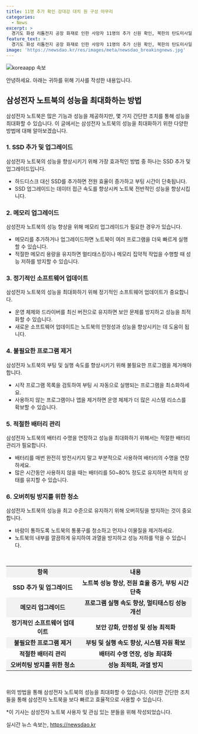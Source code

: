 ```yaml
---
title: 11명 추가 확인 강대강 대치 원 구성 마무리
categories:
  - News
excerpt: >
  경기도 화성 리튬전지 공장 화재로 인한 사망자 11명의 추가 신원 확인, 북한의 탄도미사일과 오물 풍선 살포, 국회 본회의 열리며 상임위원장 선출과 갈등이 이어지는 등 다양한 이슈가 전개 중입니다. #화성화재 #북한 #국회 #상임위원장선출
feature_text: >
  경기도 화성 리튬전지 공장 화재로 인한 사망자 11명의 추가 신원 확인, 북한의 탄도미사일과 오물 풍선 살포, 국회 본회의 열리며 상임위원장 선출과 갈등이 이어지는 등 다양한 이슈가 전개 중입니다. #화성화재 #북한 #국회 #상임위원장선출
image: 'https://newsdao.kr/res/images/meta/newsdao_breakingnews.jpg'
---
```


<p><img src="https://newsdao.kr/res/images/meta/newsdao_breakingnews.jpg" alt="koreaapp 속보" /></p>

<p>안녕하세요. 아래는 귀하를 위해 기사를 작성한 내용입니다.</p>

<h2 data-ke-size="size26">삼성전자 노트북의 성능을 최대화하는 방법</h2>

<p data-ke-size="size16">삼성전자 노트북은 많은 기능과 성능을 제공하지만, 몇 가지 간단한 조치를 통해 성능을 최대화할 수 있습니다. 이 글에서는 삼성전자 노트북의 성능을 최대화하기 위한 다양한 방법에 대해 알아보겠습니다.</p>

<h3>1. SSD 추가 및 업그레이드</h3>

<p data-ke-size="size16">삼성전자 노트북의 성능을 향상시키기 위해 가장 효과적인 방법 중 하나는 SSD 추가 및 업그레이드입니다.</p>

<ul>
    <li>하드디스크 대신 SSD를 추가하면 전원 효율이 증가하고 부팅 시간이 단축됩니다.</li>
    <li>SSD 업그레이드는 데이터 접근 속도를 향상시켜 노트북 전반적인 성능을 향상시킵니다.</li>
</ul>

<h3>2. 메모리 업그레이드</h3>

<p data-ke-size="size16">삼성전자 노트북의 성능 향상을 위해 메모리 업그레이드가 필요한 경우가 있습니다.</p>

<ul>
    <li>메모리를 추가하거나 업그레이드하면 노트북이 여러 프로그램을 더욱 빠르게 실행할 수 있습니다.</li>
    <li>적절한 메모리 용량을 유지하면 멀티태스킹이나 메모리 집약적 작업을 수행할 때 성능 저하를 방지할 수 있습니다.</li>
</ul>

<h3>3. 정기적인 소프트웨어 업데이트</h3>

<p data-ke-size="size16">삼성전자 노트북의 성능을 최대화하기 위해 정기적인 소프트웨어 업데이트가 중요합니다.</p>

<ul>
    <li>운영 체제와 드라이버를 최신 버전으로 유지하면 보안 문제를 방지하고 성능을 최적화할 수 있습니다.</li>
    <li>새로운 소프트웨어 업데이트는 노트북의 안정성과 성능을 향상시키는 데 도움이 됩니다.</li>
</ul>

<h3>4. 불필요한 프로그램 제거</h3>

<p data-ke-size="size16">삼성전자 노트북의 부팅 및 실행 속도를 향상시키기 위해 불필요한 프로그램을 제거해야 합니다.</p>

<ul>
    <li>시작 프로그램 목록을 검토하여 부팅 시 자동으로 실행되는 프로그램을 최소화하세요.</li>
    <li>사용하지 않는 프로그램이나 앱을 제거하면 운영 체제가 더 많은 시스템 리소스를 확보할 수 있습니다.</li>
</ul>

<h3>5. 적절한 배터리 관리</h3>

<p data-ke-size="size16">삼성전자 노트북의 배터리 수명을 연장하고 성능을 최대화하기 위해서는 적절한 배터리 관리가 필요합니다.</p>

<ul>
    <li>배터리를 매번 완전히 방전시키지 말고 부분적으로 사용하여 배터리의 수명을 연장하세요.</li>
    <li>많은 시간동안 사용하지 않을 때는 배터리를 50~80% 정도로 유지하면 최적의 상태를 유지할 수 있습니다.</li>
</ul>

<h3>6. 오버히팅 방지를 위한 청소</h3>

<p data-ke-size="size16">삼성전자 노트북의 성능을 최고 수준으로 유지하기 위해 오버히팅을 방지하는 것이 중요합니다.</p>

<ul>
    <li>바람이 통하도록 노트북의 통풍구를 청소하고 먼지나 이물질을 제거하세요.</li>
    <li>노트북의 내부를 깔끔하게 유지하여 과열을 방지하고 성능 저하를 막을 수 있습니다.</li>
</ul>

<p data-ke-size="size16">&nbsp;</p>

<table>
<tbody>
<tr>
<td style="text-align: center; background-color: #f2f2f2; height: 29px;"><b>항목</b></td>
<td style="text-align: center; background-color: #f2f2f2; height: 29px;"><b>내용</b></td>
</tr>
<tr>
<td style="text-align: center; height: 17px;"><b>SSD 추가 및 업그레이드</b></td>
<td style="text-align: center; height: 17px;"><b>노트북 성능 향상, 전원 효율 증가, 부팅 시간 단축</b></td>
</tr>
<tr>
<td style="text-align: center; background-color: #f2f2f2; height: 17px;"><b>메모리 업그레이드</b></td>
<td style="text-align: center; background-color: #f2f2f2; height: 17px;"><b>프로그램 실행 속도 향상, 멀티태스킹 성능 개선</b></td>
</tr>
<tr>
<td style="text-align: center; height: 17px;"><b>정기적인 소프트웨어 업데이트</b></td>
<td style="text-align: center; height: 17px;"><b>보안 강화, 안정성 및 성능 최적화</b></td>
</tr>
<tr>
<td style="text-align: center; background-color: #f2f2f2; height: 17px;"><b>불필요한 프로그램 제거</b></td>
<td style="text-align: center; background-color: #f2f2f2; height: 17px;"><b>부팅 및 실행 속도 향상, 시스템 자원 확보</b></td>
</tr>
<tr>
<td style="text-align: center; height: 17px;"><b>적절한 배터리 관리</b></td>
<td style="text-align: center; height: 17px;"><b>배터리 수명 연장, 성능 최대화</b></td>
</tr>
<tr>
<td style="text-align: center; background-color: #f2f2f2; height: 17px;"><b>오버히팅 방지를 위한 청소</b></td>
<td style="text-align: center; background-color: #f2f2f2; height: 17px;"><b>성능 최적화, 과열 방지</b></td>
</tr>
</tbody>
</table>

<p data-ke-size="size16">&nbsp;</p>

<p>위의 방법을 통해 삼성전자 노트북의 성능을 최대화할 수 있습니다. 이러한 간단한 조치들을 통해 삼성전자 노트북을 보다 빠르고 효율적으로 사용할 수 있습니다.</p>

<p>*이 기사는 삼성전자 노트북 사용자 및 관심 있는 분들을 위해 작성되었습니다.</p>
실시간 뉴스 속보는, <a href="https://newsdao.kr" rel="dofollow">https://newsdao.kr</a>


